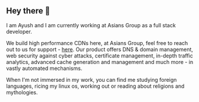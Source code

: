 ## Hey there 👋 

I am Ayush and I am currently working at Asians Group as a full stack developer. 

We build high performance CDNs here, at Asians Group, feel free to reach out to us for support - [here](https://www.asians.group/). Our product offers DNS & domain management, web security against cyber attacks, certificate management, in-depth traffic analytics, advanced cache generation and management and much more - in vastly automated mechanisms.

When I'm not immersed in my work, you can find me studying foreign languages, ricing my linux os, working out or reading about religions and mythologies.
